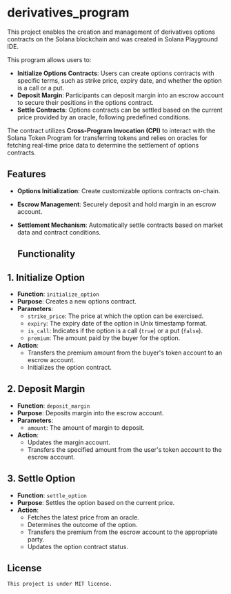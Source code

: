 # derivatives_program

This project enables the creation and management of derivatives options contracts on the Solana blockchain and was created in Solana Playground IDE. 

This program allows users to:

- **Initialize Options Contracts**: Users can create options contracts with specific terms, such as strike price, expiry date, and whether the option is a call or a put.
- **Deposit Margin**: Participants can deposit margin into an escrow account to secure their positions in the options contract.
- **Settle Contracts**: Options contracts can be settled based on the current price provided by an oracle, following predefined conditions.

The contract utilizes **Cross-Program Invocation (CPI)** to interact with the Solana Token Program for transferring tokens and relies on oracles for fetching real-time price data to determine the settlement of options contracts.

## Features

- **Options Initialization**: Create customizable options contracts on-chain.
- **Escrow Management**: Securely deposit and hold margin in an escrow account.
- **Settlement Mechanism**: Automatically settle contracts based on market data and contract conditions.


  ## Functionality
 ## 1. Initialize Option
- **Function**: `initialize_option`
- **Purpose**: Creates a new options contract.
- **Parameters**:
  - `strike_price`: The price at which the option can be exercised.
  - `expiry`: The expiry date of the option in Unix timestamp format.
  - `is_call`: Indicates if the option is a call (`true`) or a put (`false`).
  - `premium`: The amount paid by the buyer for the option.
- **Action**: 
  - Transfers the premium amount from the buyer's token account to an escrow account.
  - Initializes the option contract.

## 2. Deposit Margin
- **Function**: `deposit_margin`
- **Purpose**: Deposits margin into the escrow account.
- **Parameters**:
  - `amount`: The amount of margin to deposit.
- **Action**: 
  - Updates the margin account.
  - Transfers the specified amount from the user's token account to the escrow account.
 

## 3. Settle Option
- **Function**: `settle_option`
- **Purpose**: Settles the option based on the current price.
- **Action**: 
  - Fetches the latest price from an oracle.
  - Determines the outcome of the option.
  - Transfers the premium from the escrow account to the appropriate party.
  - Updates the option contract status.

 ## License
    This project is under MIT license. 
    
